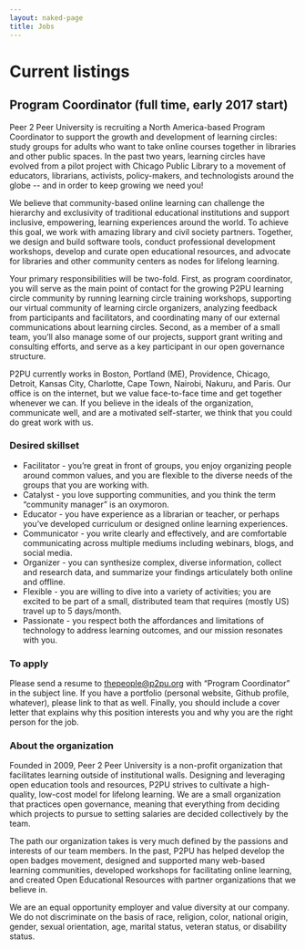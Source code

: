 ```yaml
---
layout: naked-page
title: Jobs
---
```


# Current listings

## Program Coordinator (full time, early 2017 start)
Peer 2 Peer University is recruiting a North America-based Program Coordinator to support the growth and development of learning circles: study groups for adults who want to take online courses together in libraries and other public spaces. In the past two years, learning circles have evolved from a pilot project with Chicago Public Library to a movement of educators, librarians, activists, policy-makers, and technologists around the globe -- and in order to keep growing we need you! 

We believe that community-based online learning can challenge the hierarchy and exclusivity of traditional educational institutions and support inclusive, empowering, learning experiences around the world. To achieve this goal, we work with amazing library and civil society partners. Together, we design and build software tools, conduct professional development workshops, develop and curate open educational resources, and advocate for libraries and other community centers as nodes for lifelong learning. 

Your primary responsibilities will be two-fold. First, as program coordinator, you will serve as the main point of contact for the growing P2PU learning circle community by running learning circle training workshops, supporting our virtual community of learning circle organizers, analyzing feedback from participants and facilitators, and coordinating many of our external communications about learning circles. Second, as a member of a small team, you’ll also manage some of our projects, support grant writing and consulting efforts, and serve as a key participant in our open governance structure.

P2PU currently works in Boston, Portland (ME), Providence, Chicago, Detroit, Kansas City, Charlotte, Cape Town, Nairobi, Nakuru, and Paris. Our office is on the internet, but we value face-to-face time and get together whenever we can. If you believe in the ideals of the organization, communicate well, and are a motivated self-starter, we think that you could do great work with us. 

### Desired skillset

 - Facilitator - you’re great in front of groups, you enjoy organizing people around common values, and you are flexible to the diverse needs of the groups that you are working with. 
 - Catalyst - you love supporting communities, and you think the term “community manager” is an oxymoron.
 - Educator - you have experience as a librarian or teacher, or perhaps you’ve developed curriculum or designed online learning experiences.
 - Communicator - you write clearly and effectively, and are comfortable communicating across multiple mediums including webinars, blogs, and social media.
 - Organizer - you can synthesize complex, diverse information, collect and research data, and summarize your findings articulately both online and offline.
 - Flexible - you are willing to dive into a variety of activities; you are excited to be part of a small, distributed team that requires (mostly US) travel up to 5 days/month.
 - Passionate - you respect both the affordances and limitations of technology to address learning outcomes, and our mission resonates with you.

### To apply

Please send a resume to <thepeople@p2pu.org> with “Program Coordinator” in the subject line. If you have a portfolio (personal website, Github profile, whatever), please link to that as well. Finally, you should include a cover letter that explains why this position interests you and why you are the right person for the job.

### About the organization
Founded in 2009, Peer 2 Peer University is a non-profit organization that facilitates learning outside of institutional walls. Designing and leveraging open education tools and resources, P2PU strives to cultivate a high-quality, low-cost model for lifelong learning. We are a small organization that practices open governance, meaning that everything from deciding which projects to pursue to setting salaries are decided collectively by the team.

The path our organization takes is very much defined by the passions and interests of our team members. In the past, P2PU has helped develop the open badges movement, designed and supported many web-based learning communities, developed workshops for facilitating online learning, and created Open Educational Resources with partner organizations that we believe in.

We are an equal opportunity employer and value diversity at our company. We do not discriminate on the basis of race, religion, color, national origin, gender, sexual orientation, age, marital status, veteran status, or disability status.


